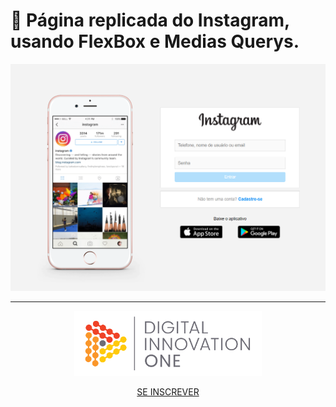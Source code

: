 # 🚀 Página replicada do Instagram, usando FlexBox e Medias Querys. 

![print](assets/print.PNG)

<hr>

<p align="center">
  <img src="assets/dio-logo.png" width="300" />
 </p>
 <p align="center">
  <a href="https://digitalinnovation.one/sign-up?ref=H395IYS4Z6">SE INSCREVER</a>
 </p>

